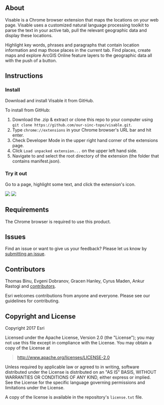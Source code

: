 ## About
Visable is a Chrome browser extension that maps the locations on your web page. Visable uses a customized natural language processing toolkit to parse the text in your active tab, pull the relevant geographic data and display these locations. 

Highlight key words, phrases and paragraphs that contain location information and map those places in the current tab. Find places, create maps and explore ArcGIS Online feature layers to the geographic data all with the push of a button.

## Instructions
### Install
Download and install Visable it from GitHub.

To install from GitHub:
1. Download the .zip & extract or clone this repo to your computer using `git clone https://github.com/our-sinc-topo/visable.git`.
2. Type `chrome://extensions` in your Chrome browser's URL bar and hit enter.
3. Check Developer Mode in the upper right hand corner of the extensions page.
4. Click `Load unpacked extension...` on the upper left hand side.
5. Navigate to and select the root directory of the extension (the folder that contains manifest.json).

### Try it out
Go to a page, highlight some text, and click the extension's icon.

<img src="https://user-images.githubusercontent.com/22160049/31060362-6f164bfa-a6e0-11e7-8d63-f81a5c0acbef.png">

<img src="https://user-images.githubusercontent.com/22160049/31060371-9eb66cdc-a6e0-11e7-912d-3f6f3eb2b341.png">

## Requirements
The Chrome browser is required to use this product.

## Issues
Find an issue or want to give us your feedback? Please let us know by [submitting an issue](https://github.com/our-sinc-topo/visable-marketplace/issues). 

## Contributors
Thomas Binu, Evgeni Dobranov, Gracen Hanley, Cyrus Maden, Ankur Rastogi and [contributors](https://github.com/our-sinc-topo/visable-marketplace/graphs).

Esri welcomes contributions from anyone and everyone. Please see our guidelines for contributing.

## Copyright and License
Copyright 2017 Esri

Licensed under the Apache License, Version 2.0 (the "License"); you may not use this file except in compliance with the License. You may obtain a copy of the License at

> http://www.apache.org/licenses/LICENSE-2.0

Unless required by applicable law or agreed to in writing, software distributed under the License is distributed on an "AS IS" BASIS, WITHOUT WARRANTIES OR CONDITIONS OF ANY KIND, either express or implied. See the License for the specific language governing permissions and limitations under the License.

A copy of the license is available in the repository's `license.txt` file.

